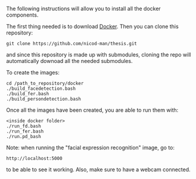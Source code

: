 The following instructions will allow you to install all the docker components.

The first thing needed is to download [Docker](https://docs.docker.com/get-docker/). 
Then you can clone this repository:

	git clone https://github.com/nicod-man/thesis.git

and since this repository is made up with submodules, cloning the repo will automatically downoad all the needed submodules.

To create the images:

	cd /path_to_repository/docker
	./build_facedetection.bash
	./build_fer.bash
	./build_persondetection.bash
	
Once all the images have been created, you are able to run them with:

	<inside docker folder>
	./run_fd.bash
	./run_fer.bash
	./run.pd_bash
	
Note: when running the "facial expression recognition" image, go to:

	http://localhost:5000
	
to be able to see it working. Also, make sure to have a webcam connected.
